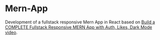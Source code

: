 # Mern-App
Development of a fullstack responsive Mern App in React based on [Build a COMPLETE Fullstack Responsive MERN App with Auth, Likes, Dark Mode video](https://www.youtube.com/watch?v=K8YELRmUb5o).
